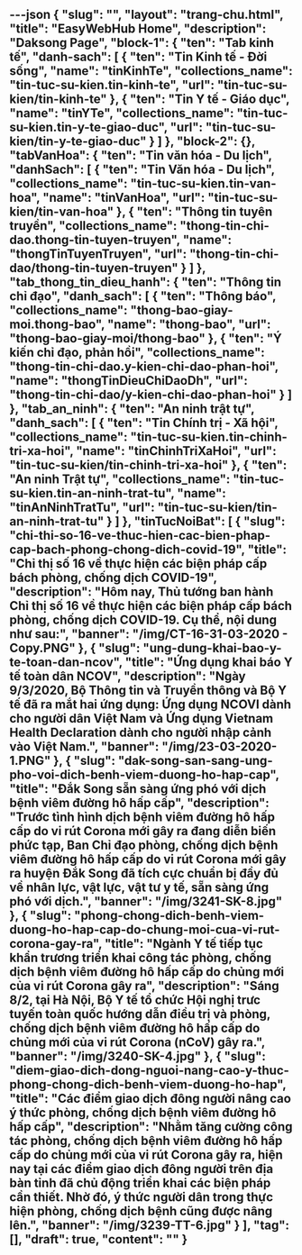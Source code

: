 ---json
{
    "slug": "",
    "layout": "trang-chu.html",
    "title": "EasyWebHub Home",
    "description": "Daksong Page",
    "block-1": {
        "ten": "Tab kinh tế",
        "danh-sach": [
            {
                "ten": "Tin Kinh tế - Đời sống",
                "name": "tinKinhTe",
                "collections_name": "tin-tuc-su-kien.tin-kinh-te",
                "url": "tin-tuc-su-kien/tin-kinh-te"
            },
            {
                "ten": "Tin Y tế - Giáo dục",
                "name": "tinYTe",
                "collections_name": "tin-tuc-su-kien.tin-y-te-giao-duc",
                "url": "tin-tuc-su-kien/tin-y-te-giao-duc"
            }
        ]
    },
    "block-2": {},
    "tabVanHoa": {
        "ten": "Tin văn hóa - Du lịch",
        "danhSach": [
            {
                "ten": "Tin Văn hóa - Du lịch",
                "collections_name": "tin-tuc-su-kien.tin-van-hoa",
                "name": "tinVanHoa",
                "url": "tin-tuc-su-kien/tin-van-hoa"
            },
            {
                "ten": "Thông tin tuyên truyền",
                "collections_name": "thong-tin-chi-dao.thong-tin-tuyen-truyen",
                "name": "thongTinTuyenTruyen",
                "url": "thong-tin-chi-dao/thong-tin-tuyen-truyen"
            }
        ]
    },
    "tab_thong_tin_dieu_hanh": {
        "ten": "Thông tin chỉ đạo",
        "danh_sach": [
            {
                "ten": "Thông báo",
                "collections_name": "thong-bao-giay-moi.thong-bao",
                "name": "thong-bao",
                "url": "thong-bao-giay-moi/thong-bao"
            },
            {
                "ten": "Ý kiến chỉ đạo, phản hồi",
                "collections_name": "thong-tin-chi-dao.y-kien-chi-dao-phan-hoi",
                "name": "thongTinDieuChiDaoDh",
                "url": "thong-tin-chi-dao/y-kien-chi-dao-phan-hoi"
            }
        ]
    },
    "tab_an_ninh": {
        "ten": "An ninh trật tự",
        "danh_sach": [
            {
                "ten": "Tin Chính trị - Xã hội",
                "collections_name": "tin-tuc-su-kien.tin-chinh-tri-xa-hoi",
                "name": "tinChinhTriXaHoi",
                "url": "tin-tuc-su-kien/tin-chinh-tri-xa-hoi"
            },
            {
                "ten": "An ninh Trật tự",
                "collections_name": "tin-tuc-su-kien.tin-an-ninh-trat-tu",
                "name": "tinAnNinhTratTu",
                "url": "tin-tuc-su-kien/tin-an-ninh-trat-tu"
            }
        ]
    },
    "tinTucNoiBat": [
        {
            "slug": "chi-thi-so-16-ve-thuc-hien-cac-bien-phap-cap-bach-phong-chong-dich-covid-19",
            "title": "Chỉ thị số 16 về thực hiện các biện pháp cấp bách phòng, chống dịch COVID-19",
            "description": "Hôm nay, Thủ tướng ban hành Chỉ thị số 16 về thực hiện các biện pháp cấp bách phòng, chống dịch COVID-19. Cụ thể, nội dung như sau:",
            "banner": "/img/CT-16-31-03-2020 - Copy.PNG"
        },
        {
            "slug": "ung-dung-khai-bao-y-te-toan-dan-ncov",
            "title": "Ứng dụng khai báo Y tế toàn dân NCOV",
            "description": "Ngày 9/3/2020, Bộ Thông tin và Truyền thông và Bộ Y tế đã ra mắt hai ứng dụng: Ứng dụng NCOVI dành cho người dân Việt Nam và Ứng dụng Vietnam Health Declaration dành cho người nhập cảnh vào Việt Nam.",
            "banner": "/img/23-03-2020-1.PNG"
        },
        {
            "slug": "dak-song-san-sang-ung-pho-voi-dich-benh-viem-duong-ho-hap-cap",
            "title": "Đắk Song sẵn sàng ứng phó với dịch bệnh viêm đường hô hấp cấp",
            "description": "Trước tình hình dịch bệnh viêm đường hô hấp cấp do vi rút Corona mới gây ra đang diễn biến phức tạp, Ban Chỉ đạo phòng, chống dịch bệnh viêm đường hô hấp cấp do vi rút Corona mới gây ra huyện Đắk Song đã tích cực chuẩn bị đầy đủ về nhân lực, vật lực, vật tư y tế, sẵn sàng ứng phó với dịch.",
            "banner": "/img/3241-SK-8.jpg"
        },
        {
            "slug": "phong-chong-dich-benh-viem-duong-ho-hap-cap-do-chung-moi-cua-vi-rut-corona-gay-ra",
            "title": "Ngành Y tế tiếp tục khẩn trương triển khai công tác phòng, chống dịch bệnh viêm đường hô hấp cấp do chủng mới của vi rút Corona gây ra",
            "description": "Sáng 8/2, tại Hà Nội, Bộ Y tế tổ chức Hội nghị trưc tuyến toàn quốc hướng dẫn điều trị và phòng, chống dịch bệnh viêm đường hô hấp cấp do chủng mới của vi rút Corona (nCoV) gây ra.",
            "banner": "/img/3240-SK-4.jpg"
        },
        {
            "slug": "diem-giao-dich-dong-nguoi-nang-cao-y-thuc-phong-chong-dich-benh-viem-duong-ho-hap",
            "title": "Các điểm giao dịch đông người nâng cao ý thức phòng, chống dịch bệnh viêm đường hô hấp cấp",
            "description": "Nhằm tăng cường công tác phòng, chống dịch bệnh viêm đường hô hấp cấp do chủng mới của vi rút Corona gây ra, hiện nay tại các điểm giao dịch đông người trên địa bàn tỉnh đã chủ động triển khai các biện pháp cần thiết. Nhờ đó, ý thức người dân trong thực hiện phòng, chống dịch bệnh cũng được nâng lên.",
            "banner": "/img/3239-TT-6.jpg"
        }
    ],
    "tag": [],
    "draft": true,
    "__content__": ""
}
---
